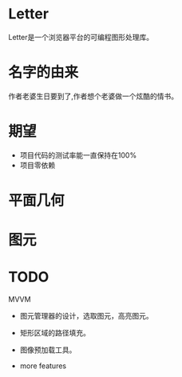 # Letter

Letter是一个浏览器平台的可编程图形处理库。

# 名字的由来

作者老婆生日要到了,作者想个老婆做一个炫酷的情书。

# 期望

* 项目代码的测试率能一直保持在100%
* 项目零依赖

# 平面几何

# 图元


# TODO

MVVM
* 图元管理器的设计，选取图元，高亮图元。
* 矩形区域的路径填充。
* 图像预加载工具。

* more features